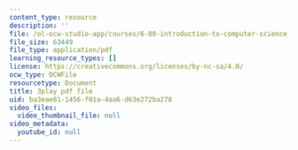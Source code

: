```yaml
---
content_type: resource
description: ''
file: /ol-ocw-studio-app/courses/6-00-introduction-to-computer-science-and-programming-fall-2008/ba3eae811456f01a4aa6d63e272ba278_UNHQ7CRsEtU.pdf
file_size: 63449
file_type: application/pdf
learning_resource_types: []
license: https://creativecommons.org/licenses/by-nc-sa/4.0/
ocw_type: OCWFile
resourcetype: Document
title: 3play pdf file
uid: ba3eae81-1456-f01a-4aa6-d63e272ba278
video_files:
  video_thumbnail_file: null
video_metadata:
  youtube_id: null
---
```

